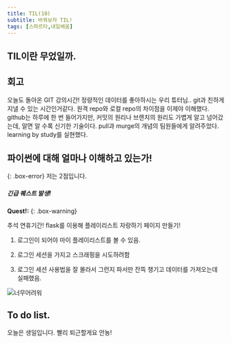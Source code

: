 ```yaml
---
title: TIL(10)
subtitle: 바꿔보자 TIL!
tags: [스파르타,내일배움]
---
```



## TIL이란 무었일까.


## 회고

오늘도 돌아온 GIT 강의시간!
정량적인 데이터를 좋아하시는 우리 튜터님..
git과 친하게 지낼 수 있는 시간인거같다.
원격 repo와 로컬 repo의 차이점을 이제야 이해했다.
github는 하루에 한 번 들어가지만, 커밋의 원리나 브랜치의 원리도 가볍게 알고 넘어갔는데, 알면 알 수록 신기한 기술이다.
pull과 murge의 개념의 팀원들에게 알려주었다.
learning by study를 실현했다.


## 파이썬에 대해 얼마나 이해하고 있는가!
{: .box-error}
저는 2점입니다.

##### 긴급 퀘스트 발생!

**Quest!:**
{: .box-warning}


 추석 연휴기간! flask를 이용해 플레이리스트 자랑하기 페이지 만들기!


1. 로그인이 되어야 마이 플레이리스트를  볼 수 있음.

2. 로그인 세션을 가지고 스크래핑을 시도하려함

3. 로그인 세션 사용법을 잘 몰라서 그런지 파서만 잔뜩 챙기고 데이터를 가져오는데 실패했음.


![너무어려워](https://mblogthumb-phinf.pstatic.net/MjAyMTA2MDRfMjIg/MDAxNjIyNzk2Nzg3MDI2.yNkPY8EMNtytctH1x4bLqqLt0ZxGETeSOQ6gVu4A7tkg.FJ_xZ2mMQYBaO1J1mMDWgHJpsAAqyF2DWewwuYeO-XUg.JPEG.youngka2011/IMG_0226.JPG?type=w800)


## To do list.

오늘은 생일입니다. 빨리 퇴근할게요 안뇽!
